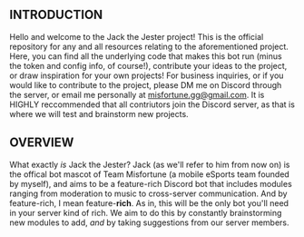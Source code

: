 INTRODUCTION
------------
Hello and welcome to the Jack the Jester project! This is the official repository for any and all resources
relating to the aforementioned project. Here, you can find all the underlying code that makes this bot run (minus the token
and config info, of course!), contribute your ideas to the project, or draw inspiration for your own projects! For business inquiries, or if you would like to contribute to the project, please DM me on Discord through the server, or email me personally at misfortune.gg@gmail.com. It is HIGHLY reccommended that all contriutors join the Discord server, as that is where we will test and brainstorm new projects.

OVERVIEW
--------
What exactly *is* Jack the Jester? Jack (as we'll refer to him from now on) is the offical bot mascot of Team Misfortune (a mobile eSports team founded by myself), and aims to be a feature-rich Discord bot that includes modules ranging from moderation to music to cross-server communication. And by feature-rich, I mean feature-**rich**. As in, this will be the only bot you'll need in your server kind of rich. We aim to do this by constantly brainstorming new modules to add, *and* by taking suggestions from our server members.
